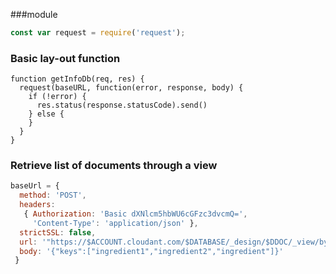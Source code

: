 ###module 
```javascript
const var request = require('request');
```

### Basic lay-out function
```javasript
function getInfoDb(req, res) {
  request(baseURL, function(error, response, body) {
    if (!error) {
      res.status(response.statusCode).send()
    } else {  
    }
  }
}
```


### Retrieve list of documents through a view
```javascript
baseUrl = { 
  method: 'POST',
  headers:
   { Authorization: 'Basic dXNlcm5hbWU6cGFzc3dvcmQ=',
     'Content-Type': 'application/json' },
  strictSSL: false,
  url: '"https://$ACCOUNT.cloudant.com/$DATABASE/_design/$DDOC/_view/by_ingredient?',
  body: '{"keys":["ingredient1","ingredient2","ingredient"]}' 
 }
```
